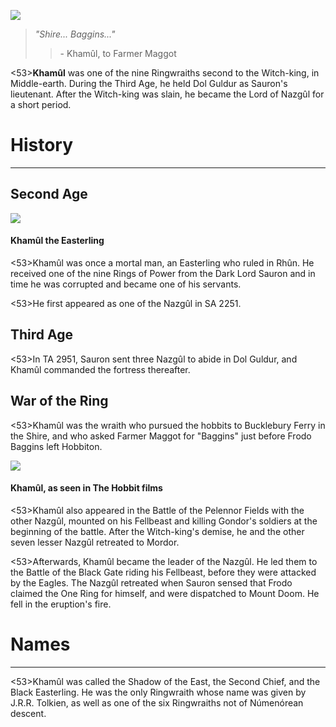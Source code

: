 ![](khamul/1.jpg)

> *"Shire... Baggins..."*
>> \- Khamûl, to Farmer Maggot

<53>**Khamûl** was one of the nine Ringwraiths second to the Witch-king, in Middle-earth. During the Third Age, he held Dol Guldur as Sauron's lieutenant. After the Witch-king was slain, he became the Lord of Nazgûl for a short period.

# History
---

## **Second Age**

![](khamul/2.jpg)

#### Khamûl the Easterling

<53>Khamûl was once a mortal man, an Easterling who ruled in Rhûn. He received one of the nine Rings of Power from the Dark Lord Sauron and in time he was corrupted and became one of his servants.

<53>He first appeared as one of the Nazgûl in SA 2251.

## **Third Age**

<53>In TA 2951, Sauron sent three Nazgûl to abide in Dol Guldur, and Khamûl commanded the fortress thereafter.

## War of the Ring

<53>Khamûl was the wraith who pursued the hobbits to Bucklebury Ferry in the Shire, and who asked Farmer Maggot for "Baggins" just before Frodo Baggins left Hobbiton.

![](khamul/3.jpg)

#### Khamûl, as seen in The Hobbit films

<53>Khamûl also appeared in the Battle of the Pelennor Fields with the other Nazgûl, mounted on his Fellbeast and killing Gondor's soldiers at the beginning of the battle. After the Witch-king's demise, he and the other seven lesser Nazgûl retreated to Mordor.

<53>Afterwards, Khamûl became the leader of the Nazgûl. He led them to the Battle of the Black Gate riding his Fellbeast, before they were attacked by the Eagles. The Nazgûl retreated when Sauron sensed that Frodo claimed the One Ring for himself, and were dispatched to Mount Doom. He fell in the eruption's fire.

# Names

---

<53>Khamûl was called the Shadow of the East, the Second Chief, and the Black Easterling. He was the only Ringwraith whose name was given by J.R.R. Tolkien, as well as one of the six Ringwraiths not of Númenórean descent.
